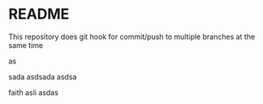 # README

This repository does git hook for commit/push to multiple branches at the same time


as

sada
asdsada
asdsa

faith
asli
asdas
